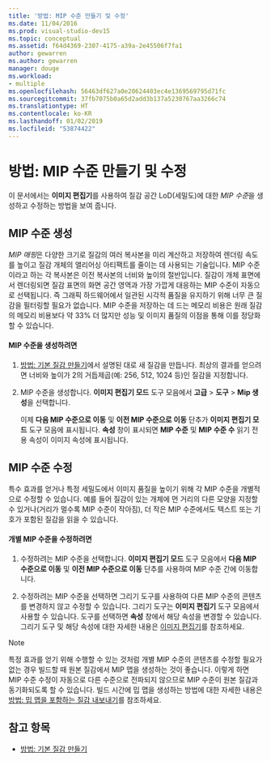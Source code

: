 ```yaml
---
title: '방법: MIP 수준 만들기 및 수정'
ms.date: 11/04/2016
ms.prod: visual-studio-dev15
ms.topic: conceptual
ms.assetid: f64d4369-2307-4175-a39a-2e45506f7fa1
author: gewarren
ms.author: gewarren
manager: douge
ms.workload:
- multiple
ms.openlocfilehash: 56463df627a0e20624403ec4e1369569795d71fc
ms.sourcegitcommit: 37fb7075b0a65d2add3b137a5230767aa3266c74
ms.translationtype: HT
ms.contentlocale: ko-KR
ms.lasthandoff: 01/02/2019
ms.locfileid: "53874422"
---
```

# <a name="how-to-create-and-modify-mip-levels"></a>방법: MIP 수준 만들기 및 수정
이 문서에서는 **이미지 편집기**를 사용하여 질감 공간 LoD(세밀도)에 대한 *MIP 수준*을 생성하고 수정하는 방법을 보여 줍니다.

## <a name="generating-mip-levels"></a>MIP 수준 생성
 *MIP 매핑*은 다양한 크기로 질감의 여러 복사본을 미리 계산하고 저장하여 렌더링 속도를 높이고 질감 개체의 앨리어싱 아티팩트를 줄이는 데 사용되는 기술입니다. MIP 수준이라고 하는 각 복사본은 이전 복사본의 너비와 높이의 절반입니다. 질감이 개체 표면에서 렌더링되면 질감 표면의 화면 공간 영역과 가장 가깝게 대응하는 MIP 수준이 자동으로 선택됩니다. 즉 그래픽 하드웨어에서 일관된 시각적 품질을 유지하기 위해 너무 큰 질감을 필터링할 필요가 없습니다. MIP 수준을 저장하는 데 드는 메모리 비용은 원래 질감의 메모리 비용보다 약 33% 더 많지만 성능 및 이미지 품질의 이점을 통해 이를 정당화할 수 있습니다.

#### <a name="to-generate-mip-levels"></a>MIP 수준을 생성하려면

1.  [방법: 기본 질감 만들기](../designers/how-to-create-a-basic-texture.md)에서 설명된 대로 새 질감을 만듭니다. 최상의 결과를 얻으려면 너비와 높이가 2의 거듭제곱(예: 256, 512, 1024 등)인 질감을 지정합니다.

2.  MIP 수준을 생성합니다. **이미지 편집기 모드** 도구 모음에서 **고급** > **도구** > **Mip 생성**을 선택합니다.

     이제 **다음 MIP 수준으로 이동** 및 **이전 MIP 수준으로 이동** 단추가 **이미지 편집기 모드** 도구 모음에 표시됩니다. **속성** 창이 표시되면 **MIP 수준** 및 **MIP 수준 수** 읽기 전용 속성이 이미지 속성에 표시됩니다.

## <a name="modifying-mip-levels"></a>MIP 수준 수정
 특수 효과를 얻거나 특정 세밀도에서 이미지 품질을 높이기 위해 각 MIP 수준을 개별적으로 수정할 수 있습니다. 예를 들어 질감이 있는 개체에 먼 거리의 다른 모양을 지정할 수 있거나(거리가 멀수록 MIP 수준이 작아짐), 더 작은 MIP 수준에서도 텍스트 또는 기호가 포함된 질감을 읽을 수 있습니다.

#### <a name="to-modify-an-individual-mip-level"></a>개별 MIP 수준을 수정하려면

1.  수정하려는 MIP 수준을 선택합니다. **이미지 편집기 모드** 도구 모음에서 **다음 MIP 수준으로 이동** 및 **이전 MIP 수준으로 이동** 단추를 사용하여 MIP 수준 간에 이동합니다.

2.  수정하려는 MIP 수준을 선택하면 그리기 도구를 사용하여 다른 MIP 수준의 콘텐츠를 변경하지 않고 수정할 수 있습니다. 그리기 도구는 **이미지 편집기** 도구 모음에서 사용할 수 있습니다. 도구를 선택하면 **속성** 창에서 해당 속성을 변경할 수 있습니다. 그리기 도구 및 해당 속성에 대한 자세한 내용은 [이미지 편집기](../designers/image-editor.md)를 참조하세요.

> [!NOTE]
>  특정 효과를 얻기 위해 수행할 수 있는 것처럼 개별 MIP 수준의 콘텐츠를 수정할 필요가 없는 경우 빌드할 때 원본 질감에서 MIP 맵을 생성하는 것이 좋습니다. 이렇게 하면 MIP 수준 수정이 자동으로 다른 수준으로 전파되지 않으므로 MIP 수준이 원본 질감과 동기화되도록 할 수 있습니다. 빌드 시간에 밉 맵을 생성하는 방법에 대한 자세한 내용은 [방법: 밉 맵을 포함하는 질감 내보내기](../designers/how-to-export-a-texture-that-contains-mipmaps.md)를 참조하세요.

## <a name="see-also"></a>참고 항목

- [방법: 기본 질감 만들기](../designers/how-to-create-a-basic-texture.md)